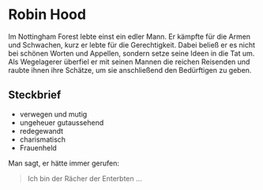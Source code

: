# Robin Hood

Im Nottingham Forest lebte einst ein edler Mann. Er kämpfte für die Armen und Schwachen, kurz er lebte für die Gerechtigkeit. Dabei beließ er es nicht bei schönen Worten und Appellen, sondern setze seine Ideen in die Tat um. Als Wegelagerer überfiel er mit seinen Mannen die reichen Reisenden und raubte ihnen ihre Schätze, um sie anschließend den Bedürftigen zu geben.

## Steckbrief

* verwegen und mutig
* ungeheuer gutaussehend
* redegewandt
* charismatisch
* Frauenheld

Man sagt, er hätte immer gerufen:
> Ich bin der Rächer der Enterbten ...